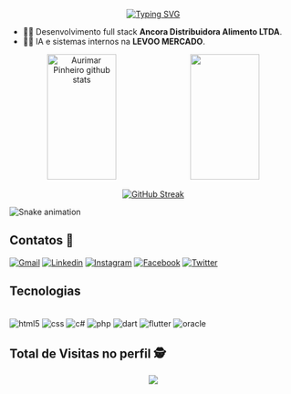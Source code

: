 <div align="center"> 	
	
[![Typing SVG](https://readme-typing-svg.demolab.com?font=Fira+Code&weight=200&duration=3000&pause=1000&color=FF0000&center=true&vCenter=true&width=440&height=60&lines=Ol%C3%A1+Sejam+todos+Bem+Vindos(as))](https://git.io/typing-svg)

</div>

- 👨‍💻 Desenvolvimento full stack **Ancora Distribuidora Alimento LTDA**.
- 👨‍💻 IA e sistemas internos na **LEVOO MERCADO**.

<div align="center">  
 <img width="49%" height="220px" src="https://github-readme-stats-sigma-five.vercel.app/api?username=aurimarpinheiro&show_icons=true&count_private=true&hide_border=true&title_color=10dde4&icon_color=10dde4&text_color=10dde4&bg_color=0d1117" alt="Aurimar Pinheiro github stats"/>
<img width="49%" height="220px" src="https://github-readme-stats.vercel.app/api/top-langs/?username=aurimarpinheiro&show_icons=true&count_private=true&hide_border=true&title_color=10dde4&icon_color=10dde4&text_color=10dde4&bg_color=0d1117"/>

[![GitHub Streak](https://github-readme-streak-stats.herokuapp.com?user=aurimarpinheiro&theme=blueberry_duo&hide_border=true&locale=pt_BR&date_format=j%20M%5B%20Y%5D&stroke=20DD30&ring=20DD30&fire=20DD30&currStreakNum=20DD30&sideNums=20DD30&border=20DD30&currStreakLabel=20DD30&sideLabels=20DD30&dates=20DD30)](https://git.io/streak-stats)
</div>

<img  src="https://github.com/Biellms/Biellms/raw/output/github-contribution-grid-snake.svg"  alt="Snake animation"  style="max-width: 100%, align=center;">


## Contatos :iphone:

[![Gmail](https://img.shields.io/badge/Gmail-D14836?style=for-the-badge&logo=gmail&logoColor=white)](mailto:aurimar_pinheiro@hotmail.com) [![Linkedin](https://img.shields.io/badge/LinkedIn-0077B5?style=for-the-badge&logo=linkedin&logoColor=white)](https://www.linkedin.com/in/aurimar-pinheiro-0b681162//) [![Instagram](https://img.shields.io/badge/Instagram-E4405F?style=for-the-badge&logo=instagram&logoColor=white)](https://www.instagram.com/aurimar.pinheiro/?hl=pt-br) [![Facebook](https://img.shields.io/badge/Facebook-1877F2?style=for-the-badge&logo=facebook&logoColor=white)](https://www.facebook.com/aurimar.pinheiro.1) [![Twitter](https://img.shields.io/badge/Twitter-1DA1F2?style=for-the-badge&logo=twitter&logoColor=white)](https://twitter.com/PinheiroAurimar) 


## Tecnologias 

<div style ="display: inline_block"><br>
	<img align="center" alt="html5" src="https://img.shields.io/badge/HTML5-E34F26?style=for-the-badge&logo=html5&logoColor=white"/>
	<img align="center" alt="css" src="https://img.shields.io/badge/CSS3-1572B6?style=for-the-badge&logo=css3&logoColor=white"/>
	<img align="center" alt="c#" src="https://img.shields.io/badge/C%23-239120?style=for-the-badge&logo=c-sharp&logoColor=white"/>
	<img align="center" alt="php" src="https://img.shields.io/badge/PHP-777BB4?style=for-the-badge&logo=php&logoColor=white"/>
	<img align="center" alt="dart" src="https://img.shields.io/badge/Dart-0175C2?style=for-the-badge&logo=dart&logoColor=white"/>
	<img align="center" alt="flutter" src="https://img.shields.io/badge/Flutter-02569B?style=for-the-badge&logo=flutter&logoColor=white"/>
	<img align="center" alt="oracle" src="https://img.shields.io/badge/Oracle-F80000?style=for-the-badge&logo=oracle&logoColor=black"/>
</div>



## Total de Visitas no perfil :detective: <br>


<p  align="center">

<img  alingn="center"  src="https://profile-counter.glitch.me/aurimarpinheiro/count.svg" />

</p>
